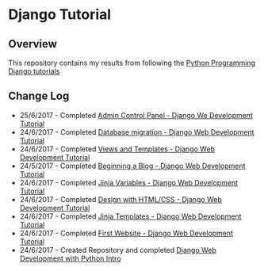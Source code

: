 # **Django Tutorial**

## **Overview**

This repository contains my results from following the [Python Programming Django tutorials](https://pythonprogramming.net/django-web-development-with-python-intro/)

## **Change Log**

* 25/6/2017 - Completed [Admin Control Panel - Django We Development Tutorial](https://pythonprogramming.net/admin-django-python-tutorial/)
* 24/6/2017 - Completed [Database migration - Django Web Development Tutorial](https://pythonprogramming.net/database-migration-django-python-tutorial/)
* 24/6/2017 - Completed [Views and Templates - Django Web Development Tutorial](https://pythonprogramming.net/views-templates-django-python-tutorial/)
* 24/5/2017 - Completed [Beginning a Blog - Django Web Development Tutorial](https://pythonprogramming.net/blog-django-python-tutorial/)
* 24/6/2017 - Completed [Jinja Variables - Django Web Development Tutorial](https://pythonprogramming.net/jinja-variables-django-python-tutorial/)
* 24/6/2017 - Completed [Design with HTML/CSS - Django Web Development Tutorial](https://pythonprogramming.net/design-bootstrap-django-python-tutorial/)
* 24/6/2017 - Completed [Jinja Templates - Django Web Development Tutorial](https://pythonprogramming.net/jinja-templates-django-python-tutorial/)
* 24/6/2017 - Completed [First Website - Django Web Development Tutorial](https://pythonprogramming.net/first-site-django-python-tutorial/)
* 24/6/2017 - Created Repository and completed [Django Web Development with Python Intro](https://pythonprogramming.net/django-web-development-with-python-intro/)
